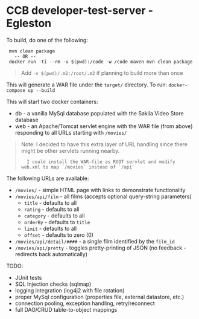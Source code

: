 # CCB developer-test-server - Egleston

To build, do one of the following:
```
 mvn clean package
   -- OR --
 docker run -ti --rm -v $(pwd):/code -w /code maven mvn clean package
```
>
> Add `-v $(pwd)/.m2:/root/.m2` if planning to build more than once

This will generate a WAR file under the `target/` directory. To run:
 `docker-compose up --build`

This will start two docker containers:
 - db  - a vanilla MySql database populated with the Sakila Video Store database
 - web - an Apache/Tomcat servlet engine with the WAR file (from above) responding to all URLs starting with `/movies/`
> Note: I decided to have this extra layer of URL handling since there might be other servlets running nearby.
>
>       I could install the WAR-file as ROOT servlet and modify web.xml to map `/movies` instead of `/api`


The following URLs are available:
  - `/movies/`                                   - simple HTML page with links to demonstrate functionality
  - `/movies/api/film`                           - all films (accepts optional query-string parameters)
    - `title`    - defaults to all
    - `rating`   - defaults to all
    - `category` - defaults to all
    - `orderBy`  - defaults to `title`
    - `limit`    - defaults to all
    - `offset`   - defaults to zero (0)
  - `/movies/api/detail/####`                    - a single film identified by the `film_id`
  - `/movies/api/pretty`                         - toggles pretty-printing of JSON (no feedback - redirects back automatically)

TODO:
 - JUnit tests
 - SQL Injection checks (sqlmap)
 - logging integration (log4j2 with file rotation)
 - proper MySql configuration (properties file, external datastore, etc.)
 - connection pooling, exception handling, retry/reconnect
 - full DAO/CRUD table-to-object mappings

